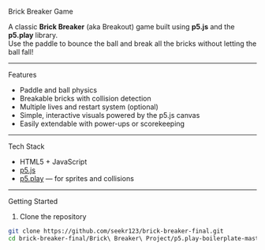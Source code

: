 Brick Breaker Game

A classic **Brick Breaker** (aka Breakout) game built using **p5.js** and the **p5.play** library.  
Use the paddle to bounce the ball and break all the bricks without letting the ball fall!

---

Features
- Paddle and ball physics
- Breakable bricks with collision detection
- Multiple lives and restart system (optional)
- Simple, interactive visuals powered by the p5.js canvas
- Easily extendable with power-ups or scorekeeping

---

Tech Stack
- HTML5 + JavaScript
- [p5.js](https://p5js.org/)
- [p5.play](https://molleindustria.github.io/p5.play/) — for sprites and collisions

---

Getting Started

1. Clone the repository
```bash
git clone https://github.com/seekr123/brick-breaker-final.git
cd brick-breaker-final/Brick\ Breaker\ Project/p5.play-boilerplate-master
